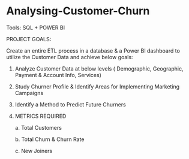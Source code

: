 # Analysing-Customer-Churn
   Tools: SQL  + POWER BI
  

PROJECT GOALS:

Create an entire ETL process in a database & a Power BI dashboard to utilize the Customer Data and achieve below goals:

1.	Analyze Customer Data at below levels ( Demographic, Geographic, Payment & Account Info,  Services)
   
2.	Study Churner Profile & Identify Areas for Implementing Marketing Campaigns
	
3.	Identify a Method to Predict Future Churners
	
4.	METRICS REQUIRED

     a.	Total Customers
  	
     b.	Total Churn & Churn Rate
  	
     c.	New Joiners
